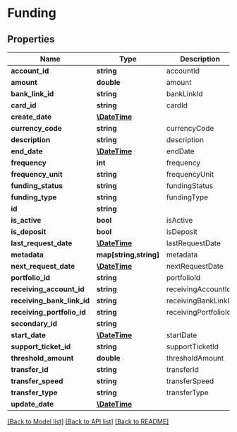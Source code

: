 # Funding

## Properties
Name | Type | Description | Notes
------------ | ------------- | ------------- | -------------
**account_id** | **string** | accountId | [optional] 
**amount** | **double** | amount | [optional] 
**bank_link_id** | **string** | bankLinkId | [optional] 
**card_id** | **string** | cardId | [optional] 
**create_date** | [**\DateTime**](\DateTime.md) |  | [optional] 
**currency_code** | **string** | currencyCode | [optional] 
**description** | **string** | description | [optional] 
**end_date** | [**\DateTime**](\DateTime.md) | endDate | [optional] 
**frequency** | **int** | frequency | [optional] 
**frequency_unit** | **string** | frequencyUnit | 
**funding_status** | **string** | fundingStatus | 
**funding_type** | **string** | fundingType | 
**id** | **string** |  | [optional] 
**is_active** | **bool** | isActive | [optional] 
**is_deposit** | **bool** | isDeposit | 
**last_request_date** | [**\DateTime**](\DateTime.md) | lastRequestDate | [optional] 
**metadata** | **map[string,string]** | metadata | [optional] 
**next_request_date** | [**\DateTime**](\DateTime.md) | nextRequestDate | [optional] 
**portfolio_id** | **string** | portfolioId | [optional] 
**receiving_account_id** | **string** | receivingAccountId | [optional] 
**receiving_bank_link_id** | **string** | receivingBankLinkId | [optional] 
**receiving_portfolio_id** | **string** | receivingPortfolioId | [optional] 
**secondary_id** | **string** |  | [optional] 
**start_date** | [**\DateTime**](\DateTime.md) | startDate | 
**support_ticket_id** | **string** | supportTicketId | [optional] 
**threshold_amount** | **double** | thresholdAmount | [optional] 
**transfer_id** | **string** | transferId | [optional] 
**transfer_speed** | **string** | transferSpeed | [optional] 
**transfer_type** | **string** | transferType | [optional] 
**update_date** | [**\DateTime**](\DateTime.md) |  | [optional] 

[[Back to Model list]](../README.md#documentation-for-models) [[Back to API list]](../README.md#documentation-for-api-endpoints) [[Back to README]](../README.md)


